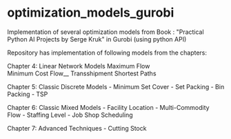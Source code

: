 # optimization_models_gurobi
Implementation of several optimization models from Book : "Practical Python AI Projects by Serge Kruk" in Gurobi (using python API)

Repository has implementation of following models from the chapters:

Chapter 4: Linear Network Models
            Maximum Flow <br />
            Minimum Cost Flow__
            Transshipment
            Shortest Paths

Chapter 5: Classic Discrete Models
            - Minimum Set Cover
            - Set Packing
            - Bin Packing
            - TSP

Chapter 6: Classic Mixed Models
            - Facility Location
            - Multi-Commodity Flow
            - Staffing Level
            - Job Shop Scheduling

Chapter 7: Advanced Techniques
            - Cutting Stock
